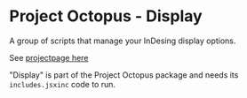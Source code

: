 # Project Octopus - Display

A group of scripts that manage your InDesing display options.

See [projectpage here](https://www.project-octopus.net/script-anzeige/)

"Display" is part of the Project Octopus package and needs its `includes.jsxinc` code to run.